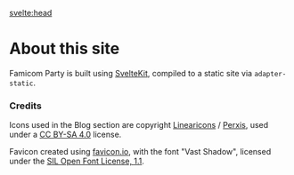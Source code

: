 <svelte:head>
  <title>Famicom Party | About this site</title>
</svelte:head>

# About this site

Famicom Party is built using [SvelteKit](https://kit.svelte.dev), compiled to a static site via `adapter-static`.

### Credits

Icons used in the Blog section are copyright [Linearicons](https://linearicons.com) / [Perxis](https://perxis.com), used under a [CC BY-SA 4.0](https://creativecommons.org/licenses/by-sa/4.0/) license.

Favicon created using [favicon.io](https://favicon.io), with the font "Vast Shadow", licensed under the [SIL Open Font License, 1.1](http://scripts.sil.org/OFL).
